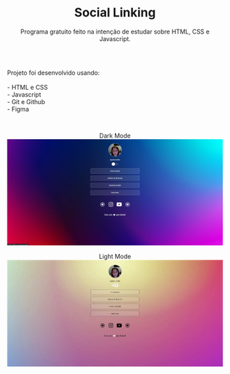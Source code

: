 <h1 align="center"> Social Linking </h1>

<p align="center"> 
Programa gratuito feito na intenção de estudar sobre HTML, CSS e Javascript.</p>
<br>
<br>

<p align="left"> Projeto foi desenvolvido usando:
<br>
<br>
- HTML e CSS
<br>
- Javascript
<br>
- Git e Github
<br>
- Figma
</p>
<br>

<div>
 <p align="center"> Dark Mode 
 <img src=".github/dark-mode.jpg" alt="dark-mode img">
 </p>
  
 <p align="center"> Light Mode 
 <img src=".github/light-mode.jpg" alt="dark-mode img">
 </p>

</div>
